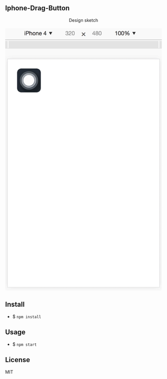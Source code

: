 Iphone-Drag-Button
---

<div align=center>
  <span>Design sketch<span>
  <br />
  <br />
  <img src="./screenshot/movie.gif"/>
</div>


Install
---

- $ `npm install`

Usage
---

- $ `npm start`

## License

MIT